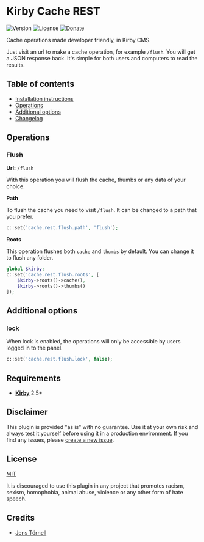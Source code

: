 # Kirby Cache REST

![Version](https://img.shields.io/badge/version-0.1-blue.svg) ![License](https://img.shields.io/badge/license-MIT-green.svg) [![Donate](https://img.shields.io/badge/give-donation-yellow.svg)](https://www.paypal.me/DevoneraAB)

Cache operations made developer friendly, in Kirby CMS.

Just visit an url to make a cache operation, for example `/flush`. You will get a JSON response back. It's simple for both users and computers to read the results.

## Table of contents

- [Installation instructions](docs/install.md)
- [Operations](#operations)
- [Additional options](#additional-options)
- [Changelog](docs/changelog.md)

## Operations

### Flush

**Url:** `/flush`

With this operation you will flush the cache, thumbs or any data of your choice.

**Path**

To flush the cache you need to visit `/flush`. It can be changed to a path that you prefer.

```php
c::set('cache.rest.flush.path', 'flush');
```

**Roots**

This operation flushes both `cache` and `thumbs` by default. You can change it to flush any folder.

```php
global $kirby;
c::set('cache.rest.flush.roots', [
    $kirby->roots()->cache(),
    $kirby->roots()->thumbs()
]);
```

## Additional options

### lock

When lock is enabled, the operations will only be accessible by users logged in to the panel.

```php
c::set('cache.rest.flush.lock', false);
```

## Requirements

- [**Kirby**](https://getkirby.com/) 2.5+

## Disclaimer

This plugin is provided "as is" with no guarantee. Use it at your own risk and always test it yourself before using it in a production environment. If you find any issues, please [create a new issue](https://github.com/jenstornell/kirby-cache-rest/issues/new).

## License

[MIT](https://opensource.org/licenses/MIT)

It is discouraged to use this plugin in any project that promotes racism, sexism, homophobia, animal abuse, violence or any other form of hate speech.

## Credits

- [Jens Törnell](https://github.com/jenstornell)
